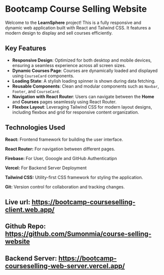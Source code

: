 
# Bootcamp Course Selling Website

Welcome to the **LearnSphere** project! This is a fully responsive and dynamic web application built with React and Tailwind CSS. It features a modern design to display and sell courses efficiently.

## Key Features

- **Responsive Design**: Optimized for both desktop and mobile devices, ensuring a seamless experience across all screen sizes.
- **Dynamic Courses Page**: Courses are dynamically loaded and displayed using `CourseCard` components.
- **Loading State**: A stylish loading spinner is shown during data fetching.
- **Reusable Components**: Clean and modular components such as `Navbar`, `Footer`, and `CourseCard`.
- **Navigation with React Router**: Users can navigate between the **Home** and **Courses** pages seamlessly using React Router.
- **Flexbox Layout**: Leveraging Tailwind CSS for modern layout designs, including flexbox and grid for responsive content organization.

## Technologies Used
**React:** Frontend framework for building the user interface.

**React Router:** For navigation between different pages.

**Firebase:** For User, Gooogle and GitHub Authenticatipn

**Vercel:** For Backend Server Deployment

**Tailwind CSS:** Utility-first CSS framework for styling the application.

**Git:** Version control for collaboration and tracking changes.

## Live url: https://bootcamp-courseselling-client.web.app/
## Github Repo:  https://github.com/Sumonmia/course-selling-website
## Backend Server: https://bootcamp-courseselling-web-server.vercel.app/
